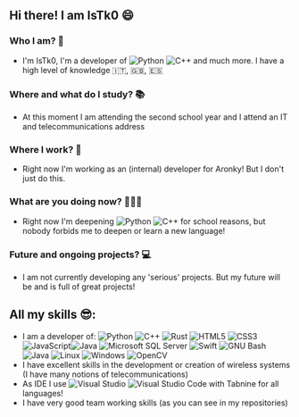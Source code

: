 ## Hi there! I am IsTk0 😄

### Who I am? 🧐
- I'm IsTk0, I'm a developer of ![Python](https://img.shields.io/static/v1?style=for-the-badge&message=Python&color=3776AB&logo=Python&logoColor=FFFFFF&label=) ![C++](https://img.shields.io/static/v1?style=for-the-badge&message=C%2B%2B&color=00599C&logo=C%2B%2B&logoColor=FFFFFF&label=) and much more. I have a high level of knowledge 🇮🇹, 🇬🇧, 🇪🇸

### Where and what do I study? 📚
- At this moment I am attending the second school year and I attend an IT and telecommunications address

### Where I work? 🚀
- Right now I'm working as an (internal) developer for Aronky! But I don't just do this.

### What are you doing now? 🧑🏻‍💻
- Right now I'm deepening ![Python](https://img.shields.io/static/v1?style=for-the-badge&message=Python&color=3776AB&logo=Python&logoColor=FFFFFF&label=) ![C++](https://img.shields.io/static/v1?style=for-the-badge&message=C%2B%2B&color=00599C&logo=C%2B%2B&logoColor=FFFFFF&label=) for school reasons, but nobody forbids me to deepen or learn a new language!

### Future and ongoing projects? 💻
- I am not currently developing any 'serious' projects. But my future will be and is full of great projects!

## All my skills 😎:
- I am a developer of: ![Python](https://img.shields.io/static/v1?style=for-the-badge&message=Python&color=3776AB&logo=Python&logoColor=FFFFFF&label=) ![C++](https://img.shields.io/static/v1?style=for-the-badge&message=C%2B%2B&color=00599C&logo=C%2B%2B&logoColor=FFFFFF&label=) ![Rust](https://img.shields.io/static/v1?style=for-the-badge&message=Rust&color=000000&logo=Rust&logoColor=FFFFFF&label=) ![HTML5](https://img.shields.io/static/v1?style=for-the-badge&message=HTML5&color=E34F26&logo=HTML5&logoColor=FFFFFF&label=) ![CSS3](https://img.shields.io/static/v1?style=for-the-badge&message=CSS3&color=1572B6&logo=CSS3&logoColor=FFFFFF&label=)
 ![JavaScript](https://img.shields.io/static/v1?style=for-the-badge&message=JavaScript&color=222222&logo=JavaScript&logoColor=F7DF1E&label=)![Java](https://img.shields.io/static/v1?style=for-the-badge&message=Java&color=007396&logo=Java&logoColor=FFFFFF&label=) ![Microsoft SQL Server](https://img.shields.io/static/v1?style=for-the-badge&message=Microsoft+SQL+Server&color=CC2927&logo=Microsoft+SQL+Server&logoColor=FFFFFF&label=) ![Swift](https://img.shields.io/static/v1?style=for-the-badge&message=Swift&color=F05138&logo=Swift&logoColor=FFFFFF&label=) ![GNU Bash](https://img.shields.io/static/v1?style=for-the-badge&message=GNU+Bash&color=4EAA25&logo=GNU+Bash&logoColor=FFFFFF&label=) ![Java](https://img.shields.io/static/v1?style=for-the-badge&message=Java&color=007396&logo=Java&logoColor=FFFFFF&label=) ![Linux](https://img.shields.io/static/v1?style=for-the-badge&message=Linux&color=222222&logo=Linux&logoColor=FCC624&label=) ![Windows](https://img.shields.io/static/v1?style=for-the-badge&message=Windows&color=0078D6&logo=Windows&logoColor=FFFFFF&label=) ![OpenCV](https://img.shields.io/static/v1?style=for-the-badge&message=OpenCV&color=5C3EE8&logo=OpenCV&logoColor=FFFFFF&label=)
- I have excellent skills in the development or creation of wireless systems (I have many notions of telecommunications)
- As IDE I use ![Visual Studio](https://img.shields.io/static/v1?style=for-the-badge&message=Visual+Studio&color=5C2D91&logo=Visual+Studio&logoColor=FFFFFF&label=)
![Visual Studio Code](https://img.shields.io/static/v1?style=for-the-badge&message=Visual+Studio+Code&color=007ACC&logo=Visual+Studio+Code&logoColor=FFFFFF&label=) with Tabnine for all languages!
- I have very good team working skills (as you can see in my repositories)
